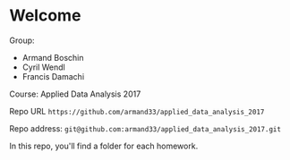 # Welcome
Group:
- Armand Boschin
- Cyril Wendl
- Francis Damachi

Course: Applied Data Analysis 2017

Repo URL `https://github.com/armand33/applied_data_analysis_2017`

Repo address: `git@github.com:armand33/applied_data_analysis_2017.git`

In this repo, you'll find a folder for each homework.
